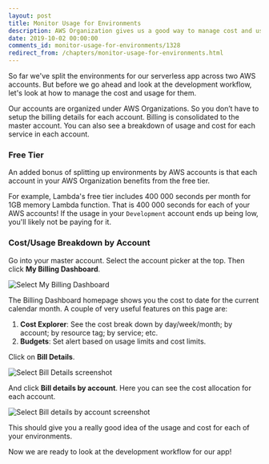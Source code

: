 ```yaml
---
layout: post
title: Monitor Usage for Environments
description: AWS Organization gives us a good way to manage cost and usage for our AWS accounts. It allows us to easily manage the environments of our serverless app.
date: 2019-10-02 00:00:00
comments_id: monitor-usage-for-environments/1328
redirect_from: /chapters/monitor-usage-for-environments.html
---
```


So far we've split the environments for our serverless app across two AWS accounts. But before we go ahead and look at the development workflow, let's look at how to manage the cost and usage for them.

Our accounts are organized under AWS Organizations. So you don’t have to setup the billing details for each account. Billing is consolidated to the master account. You can also see a breakdown of usage and cost for each service in each account.

### Free Tier

An added bonus of splitting up environments by AWS accounts is that each account in your AWS Organization benefits from the free tier.

For example, Lambda's free tier includes 400 000 seconds per month for 1GB memory Lambda function. That is 400 000 seconds for each of your AWS accounts! If the usage in your `Development` account ends up being low, you'll likely not be paying for it.

### Cost/Usage Breakdown by Account

Go into your master account. Select the account picker at the top. Then click **My Billing Dashboard**. 

![Select My Billing Dashboard](/assets/best-practices/manage-cost-and-usage-for-aws-accounts/select-my-billing-dashboard.png)

The Billing Dashboard homepage shows you the cost to date for the current calendar month. A couple of very useful features on this page are:

1. **Cost Explorer**: See the cost break down by day/week/month; by account; by resource tag; by service; etc.
2. **Budgets**: Set alert based on usage limits and cost limits.

Click on **Bill Details**.

![Select Bill Details screenshot](/assets/best-practices/manage-cost-and-usage-for-aws-accounts/select-bill-details-screenshot.png)

And click **Bill details by account**. Here you can see the cost allocation for each account.

![Select Bill details by account screenshot](/assets/best-practices/manage-cost-and-usage-for-aws-accounts/select-bill-details-by-account-screenshot.png)

This should give you a really good idea of the usage and cost for each of your environments.

Now we are ready to look at the development workflow for our app!
